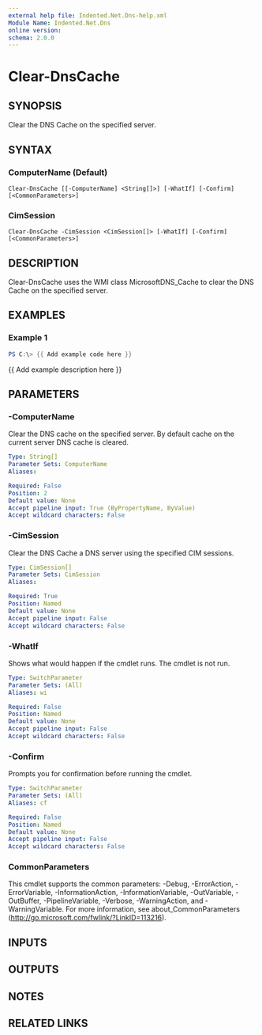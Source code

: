 ```yaml
---
external help file: Indented.Net.Dns-help.xml
Module Name: Indented.Net.Dns
online version:
schema: 2.0.0
---
```


# Clear-DnsCache

## SYNOPSIS
Clear the DNS Cache on the specified server.

## SYNTAX

### ComputerName (Default)
```
Clear-DnsCache [[-ComputerName] <String[]>] [-WhatIf] [-Confirm] [<CommonParameters>]
```

### CimSession
```
Clear-DnsCache -CimSession <CimSession[]> [-WhatIf] [-Confirm] [<CommonParameters>]
```

## DESCRIPTION
Clear-DnsCache uses the WMI class MicrosoftDNS_Cache to clear the DNS Cache on the specified server.

## EXAMPLES

### Example 1
```powershell
PS C:\> {{ Add example code here }}
```

{{ Add example description here }}

## PARAMETERS

### -ComputerName
Clear the DNS cache on the specified server.
By default cache on the current server DNS cache is cleared.

```yaml
Type: String[]
Parameter Sets: ComputerName
Aliases:

Required: False
Position: 2
Default value: None
Accept pipeline input: True (ByPropertyName, ByValue)
Accept wildcard characters: False
```

### -CimSession
Clear the DNS Cache a DNS server using the specified CIM sessions.

```yaml
Type: CimSession[]
Parameter Sets: CimSession
Aliases:

Required: True
Position: Named
Default value: None
Accept pipeline input: False
Accept wildcard characters: False
```

### -WhatIf
Shows what would happen if the cmdlet runs.
The cmdlet is not run.

```yaml
Type: SwitchParameter
Parameter Sets: (All)
Aliases: wi

Required: False
Position: Named
Default value: None
Accept pipeline input: False
Accept wildcard characters: False
```

### -Confirm
Prompts you for confirmation before running the cmdlet.

```yaml
Type: SwitchParameter
Parameter Sets: (All)
Aliases: cf

Required: False
Position: Named
Default value: None
Accept pipeline input: False
Accept wildcard characters: False
```

### CommonParameters
This cmdlet supports the common parameters: -Debug, -ErrorAction, -ErrorVariable, -InformationAction, -InformationVariable, -OutVariable, -OutBuffer, -PipelineVariable, -Verbose, -WarningAction, and -WarningVariable.
For more information, see about_CommonParameters (http://go.microsoft.com/fwlink/?LinkID=113216).

## INPUTS

## OUTPUTS

## NOTES

## RELATED LINKS
